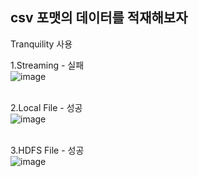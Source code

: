 ## csv 포맷의 데이터를 적재해보자
Tranquility 사용<br/>

1.Streaming - 실패<br/>
![image](https://user-images.githubusercontent.com/4033129/44767701-e7acaf00-ab99-11e8-86b0-81ace27dbeb7.png)<br/><br/>


2.Local File - 성공<br/>
![image](https://user-images.githubusercontent.com/4033129/44767710-ec716300-ab99-11e8-8eec-5d5cabf726b8.png)<br/><br/>


3.HDFS File - 성공<br/>
![image](https://user-images.githubusercontent.com/4033129/44767714-f1361700-ab99-11e8-9586-ca286614d308.png)<br/><br/>
